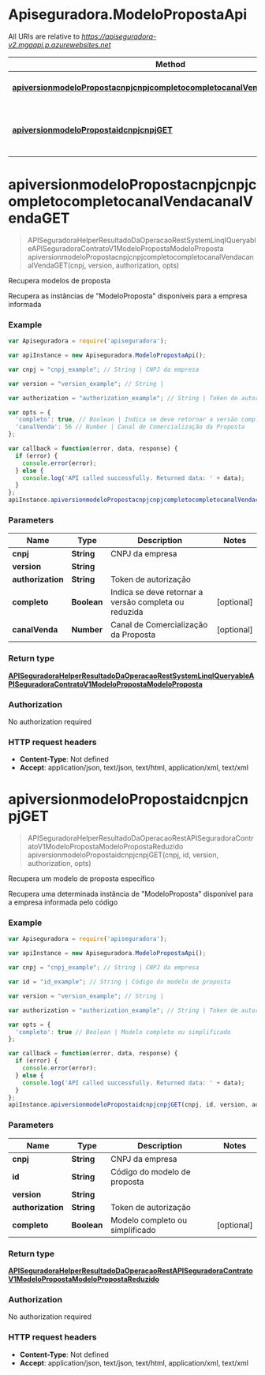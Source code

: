 # Apiseguradora.ModeloPropostaApi

All URIs are relative to *https://apiseguradora-v2.mgaapi.p.azurewebsites.net*

Method | HTTP request | Description
------------- | ------------- | -------------
[**apiversionmodeloPropostacnpjcnpjcompletocompletocanalVendacanalVendaGET**](ModeloPropostaApi.md#apiversionmodeloPropostacnpjcnpjcompletocompletocanalVendacanalVendaGET) | **GET** /api/{version}/ModeloProposta | Recupera modelos de proposta
[**apiversionmodeloPropostaidcnpjcnpjGET**](ModeloPropostaApi.md#apiversionmodeloPropostaidcnpjcnpjGET) | **GET** /api/{version}/ModeloProposta/{id} | Recupera um modelo de proposta específico


<a name="apiversionmodeloPropostacnpjcnpjcompletocompletocanalVendacanalVendaGET"></a>
# **apiversionmodeloPropostacnpjcnpjcompletocompletocanalVendacanalVendaGET**
> APISeguradoraHelperResultadoDaOperacaoRestSystemLinqIQueryableAPISeguradoraContratoV1ModeloPropostaModeloProposta apiversionmodeloPropostacnpjcnpjcompletocompletocanalVendacanalVendaGET(cnpj, version, authorization, opts)

Recupera modelos de proposta

Recupera as instâncias de \"ModeloProposta\" disponíveis para a empresa informada

### Example
```javascript
var Apiseguradora = require('apiseguradora');

var apiInstance = new Apiseguradora.ModeloPropostaApi();

var cnpj = "cnpj_example"; // String | CNPJ da empresa

var version = "version_example"; // String | 

var authorization = "authorization_example"; // String | Token de autorização

var opts = { 
  'completo': true, // Boolean | Indica se deve retornar a versão completa ou reduzida
  'canalVenda': 56 // Number | Canal de Comercialização da Proposta
};

var callback = function(error, data, response) {
  if (error) {
    console.error(error);
  } else {
    console.log('API called successfully. Returned data: ' + data);
  }
};
apiInstance.apiversionmodeloPropostacnpjcnpjcompletocompletocanalVendacanalVendaGET(cnpj, version, authorization, opts, callback);
```

### Parameters

Name | Type | Description  | Notes
------------- | ------------- | ------------- | -------------
 **cnpj** | **String**| CNPJ da empresa | 
 **version** | **String**|  | 
 **authorization** | **String**| Token de autorização | 
 **completo** | **Boolean**| Indica se deve retornar a versão completa ou reduzida | [optional] 
 **canalVenda** | **Number**| Canal de Comercialização da Proposta | [optional] 

### Return type

[**APISeguradoraHelperResultadoDaOperacaoRestSystemLinqIQueryableAPISeguradoraContratoV1ModeloPropostaModeloProposta**](APISeguradoraHelperResultadoDaOperacaoRestSystemLinqIQueryableAPISeguradoraContratoV1ModeloPropostaModeloProposta.md)

### Authorization

No authorization required

### HTTP request headers

 - **Content-Type**: Not defined
 - **Accept**: application/json, text/json, text/html, application/xml, text/xml

<a name="apiversionmodeloPropostaidcnpjcnpjGET"></a>
# **apiversionmodeloPropostaidcnpjcnpjGET**
> APISeguradoraHelperResultadoDaOperacaoRestAPISeguradoraContratoV1ModeloPropostaModeloPropostaReduzido apiversionmodeloPropostaidcnpjcnpjGET(cnpj, id, version, authorization, opts)

Recupera um modelo de proposta específico

Recupera uma determinada instância de \"ModeloProposta\" disponível para a empresa informada pelo código

### Example
```javascript
var Apiseguradora = require('apiseguradora');

var apiInstance = new Apiseguradora.ModeloPropostaApi();

var cnpj = "cnpj_example"; // String | CNPJ da empresa

var id = "id_example"; // String | Código do modelo de proposta

var version = "version_example"; // String | 

var authorization = "authorization_example"; // String | Token de autorização

var opts = { 
  'completo': true // Boolean | Modelo completo ou simplificado
};

var callback = function(error, data, response) {
  if (error) {
    console.error(error);
  } else {
    console.log('API called successfully. Returned data: ' + data);
  }
};
apiInstance.apiversionmodeloPropostaidcnpjcnpjGET(cnpj, id, version, authorization, opts, callback);
```

### Parameters

Name | Type | Description  | Notes
------------- | ------------- | ------------- | -------------
 **cnpj** | **String**| CNPJ da empresa | 
 **id** | **String**| Código do modelo de proposta | 
 **version** | **String**|  | 
 **authorization** | **String**| Token de autorização | 
 **completo** | **Boolean**| Modelo completo ou simplificado | [optional] 

### Return type

[**APISeguradoraHelperResultadoDaOperacaoRestAPISeguradoraContratoV1ModeloPropostaModeloPropostaReduzido**](APISeguradoraHelperResultadoDaOperacaoRestAPISeguradoraContratoV1ModeloPropostaModeloPropostaReduzido.md)

### Authorization

No authorization required

### HTTP request headers

 - **Content-Type**: Not defined
 - **Accept**: application/json, text/json, text/html, application/xml, text/xml

